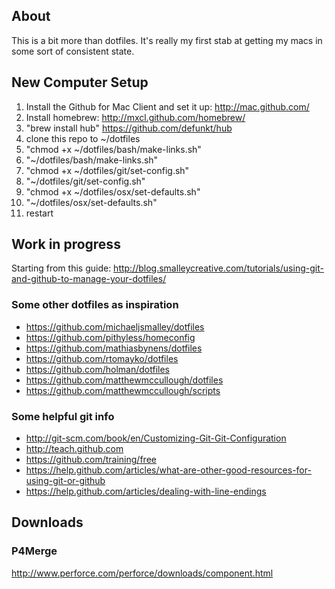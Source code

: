 About
-----
This is a bit more than dotfiles. It's really my first stab at getting my macs in some sort of consistent state. 

New Computer Setup
------------------
1. Install the Github for Mac Client and set it up:
http://mac.github.com/
2. Install homebrew:
http://mxcl.github.com/homebrew/
3. "brew install hub" https://github.com/defunkt/hub
4. clone this repo to ~/dotfiles
5. "chmod +x ~/dotfiles/bash/make-links.sh"
6. "~/dotfiles/bash/make-links.sh"
7. "chmod +x ~/dotfiles/git/set-config.sh"
8. "~/dotfiles/git/set-config.sh"
9. "chmod +x ~/dotfiles/osx/set-defaults.sh"
10. "~/dotfiles/osx/set-defaults.sh"
11. restart

Work in progress
----------------

Starting from this guide:
http://blog.smalleycreative.com/tutorials/using-git-and-github-to-manage-your-dotfiles/


### Some other dotfiles as inspiration

* https://github.com/michaeljsmalley/dotfiles
* https://github.com/pithyless/homeconfig
* https://github.com/mathiasbynens/dotfiles
* https://github.com/rtomayko/dotfiles
* https://github.com/holman/dotfiles
* https://github.com/matthewmccullough/dotfiles
* https://github.com/matthewmccullough/scripts

### Some helpful git info

* http://git-scm.com/book/en/Customizing-Git-Git-Configuration
* http://teach.github.com
* https://github.com/training/free
* https://help.github.com/articles/what-are-other-good-resources-for-using-git-or-github
* https://help.github.com/articles/dealing-with-line-endings

Downloads
---------

### P4Merge
http://www.perforce.com/perforce/downloads/component.html

